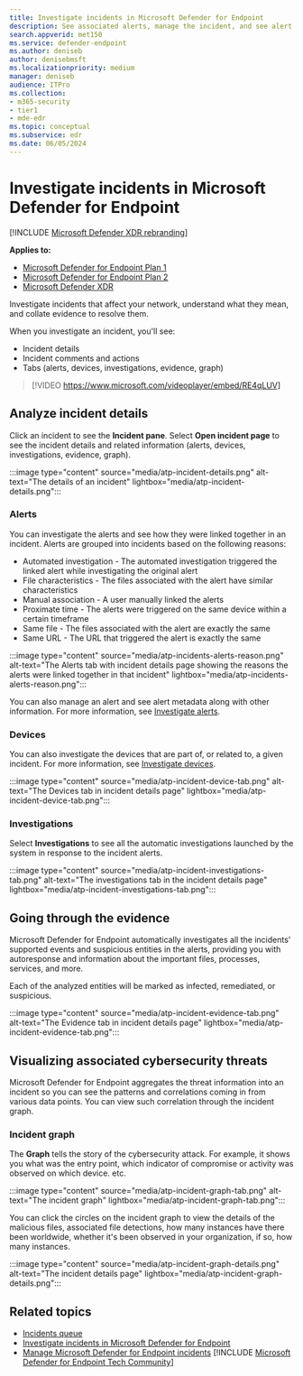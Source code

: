 ```yaml
---
title: Investigate incidents in Microsoft Defender for Endpoint
description: See associated alerts, manage the incident, and see alert metadata to help you investigate an incident
search.appverid: met150
ms.service: defender-endpoint
ms.author: deniseb
author: denisebmsft
ms.localizationpriority: medium
manager: deniseb
audience: ITPro
ms.collection: 
- m365-security
- tier1
- mde-edr
ms.topic: conceptual
ms.subservice: edr
ms.date: 06/05/2024
---
```


# Investigate incidents in Microsoft Defender for Endpoint

[!INCLUDE [Microsoft Defender XDR rebranding](../includes/microsoft-defender.md)]

**Applies to:**
- [Microsoft Defender for Endpoint Plan 1](microsoft-defender-endpoint.md)
- [Microsoft Defender for Endpoint Plan 2](microsoft-defender-endpoint.md)
- [Microsoft Defender XDR](/defender-xdr)


Investigate incidents that affect your network, understand what they mean, and collate evidence to resolve them.

When you investigate an incident, you'll see:

- Incident details
- Incident comments and actions
- Tabs (alerts, devices, investigations, evidence, graph)

> [!VIDEO https://www.microsoft.com/videoplayer/embed/RE4qLUV]

## Analyze incident details

Click an incident to see the **Incident pane**. Select **Open incident page** to see the incident details and related information (alerts, devices, investigations, evidence, graph).

:::image type="content" source="media/atp-incident-details.png" alt-text="The details of an incident" lightbox="media/atp-incident-details.png":::

### Alerts

You can investigate the alerts and see how they were linked together in an incident. Alerts are grouped into incidents based on the following reasons:

- Automated investigation - The automated investigation triggered the linked alert while investigating the original alert
- File characteristics - The files associated with the alert have similar characteristics
- Manual association - A user manually linked the alerts
- Proximate time - The alerts were triggered on the same device within a certain timeframe
- Same file - The files associated with the alert are exactly the same
- Same URL - The URL that triggered the alert is exactly the same

:::image type="content" source="media/atp-incidents-alerts-reason.png" alt-text="The Alerts tab with incident details page showing the reasons the alerts were linked together in that incident" lightbox="media/atp-incidents-alerts-reason.png":::

You can also manage an alert and see alert metadata along with other information. For more information, see [Investigate alerts](investigate-alerts.md).

### Devices

You can also investigate the devices that are part of, or related to, a given incident. For more information, see [Investigate devices](investigate-machines.md).

:::image type="content" source="media/atp-incident-device-tab.png" alt-text="The Devices tab in incident details page" lightbox="media/atp-incident-device-tab.png":::

### Investigations

Select **Investigations** to see all the automatic investigations launched by the system in response to the incident alerts.

:::image type="content" source="media/atp-incident-investigations-tab.png" alt-text="The investigations tab in the incident details page" lightbox="media/atp-incident-investigations-tab.png":::

## Going through the evidence

Microsoft Defender for Endpoint automatically investigates all the incidents' supported events and suspicious entities in the alerts, providing you with autoresponse and information about the important files, processes, services, and more.

Each of the analyzed entities will be marked as infected, remediated, or suspicious.

:::image type="content" source="media/atp-incident-evidence-tab.png" alt-text="The Evidence tab in incident details page" lightbox="media/atp-incident-evidence-tab.png":::

## Visualizing associated cybersecurity threats

Microsoft Defender for Endpoint aggregates the threat information into an incident so you can see the patterns and correlations coming in from various data points. You can view such correlation through the incident graph.

### Incident graph

The **Graph** tells the story of the cybersecurity attack. For example, it shows you what was the entry point, which indicator of compromise or activity was observed on which device. etc.

:::image type="content" source="media/atp-incident-graph-tab.png" alt-text="The incident graph" lightbox="media/atp-incident-graph-tab.png":::

You can click the circles on the incident graph to view the details of the malicious files, associated file detections, how many instances have there been worldwide, whether it's been observed in your organization, if so, how many instances.

:::image type="content" source="media/atp-incident-graph-details.png" alt-text="The incident details page" lightbox="media/atp-incident-graph-details.png":::

## Related topics

- [Incidents queue](view-incidents-queue.md)
- [Investigate incidents in Microsoft Defender for Endpoint](investigate-incidents.md)
- [Manage Microsoft Defender for Endpoint incidents](manage-incidents.md)
[!INCLUDE [Microsoft Defender for Endpoint Tech Community](../includes/defender-mde-techcommunity.md)]
